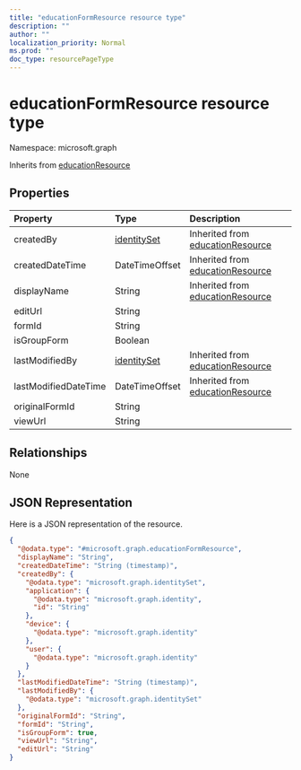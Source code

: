 ```yaml
---
title: "educationFormResource resource type"
description: ""
author: ""
localization_priority: Normal
ms.prod: ""
doc_type: resourcePageType
---
```


# educationFormResource resource type


Namespace: microsoft.graph




Inherits from [educationResource](../resources/educationresource.md)

## Properties
|Property|Type|Description|
|:---|:---|:---|
|createdBy|[identitySet](../resources/identityset.md)| Inherited from [educationResource](../resources/educationresource.md)|
|createdDateTime|DateTimeOffset| Inherited from [educationResource](../resources/educationresource.md)|
|displayName|String| Inherited from [educationResource](../resources/educationresource.md)|
|editUrl|String||
|formId|String||
|isGroupForm|Boolean||
|lastModifiedBy|[identitySet](../resources/identityset.md)| Inherited from [educationResource](../resources/educationresource.md)|
|lastModifiedDateTime|DateTimeOffset| Inherited from [educationResource](../resources/educationresource.md)|
|originalFormId|String||
|viewUrl|String||

## Relationships
None

## JSON Representation
Here is a JSON representation of the resource.
<!-- {
  "blockType": "resource",
  "@odata.type": "microsoft.graph.educationFormResource"
}
-->
``` json
{
  "@odata.type": "#microsoft.graph.educationFormResource",
  "displayName": "String",
  "createdDateTime": "String (timestamp)",
  "createdBy": {
    "@odata.type": "microsoft.graph.identitySet",
    "application": {
      "@odata.type": "microsoft.graph.identity",
      "id": "String"
    },
    "device": {
      "@odata.type": "microsoft.graph.identity"
    },
    "user": {
      "@odata.type": "microsoft.graph.identity"
    }
  },
  "lastModifiedDateTime": "String (timestamp)",
  "lastModifiedBy": {
    "@odata.type": "microsoft.graph.identitySet"
  },
  "originalFormId": "String",
  "formId": "String",
  "isGroupForm": true,
  "viewUrl": "String",
  "editUrl": "String"
}
```

